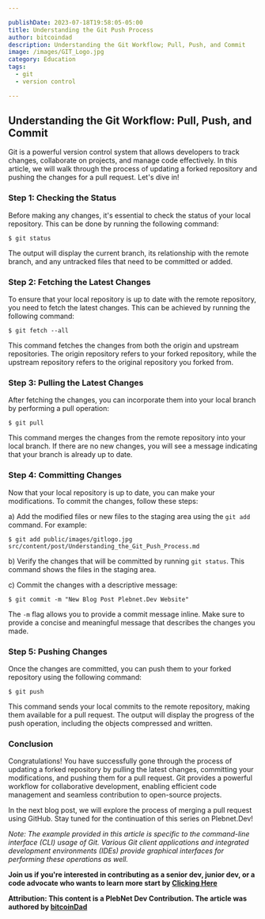 ```yaml
---

publishDate: 2023-07-18T19:58:05-05:00
title: Understanding the Git Push Process
author: bitcoindad
description: Understanding the Git Workflow; Pull, Push, and Commit
image: /images/GIT_Logo.jpg
category: Education
tags:
  - git 
  - version control

---
```


## Understanding the Git Workflow: Pull, Push, and Commit

Git is a powerful version control system that allows developers to track changes, collaborate on projects, and manage code effectively. In this article, we will walk through the process of updating a forked repository and pushing the changes for a pull request. Let's dive in!

### Step 1: Checking the Status

Before making any changes, it's essential to check the status of your local repository. This can be done by running the following command:

```
$ git status
```

The output will display the current branch, its relationship with the remote branch, and any untracked files that need to be committed or added.

### Step 2: Fetching the Latest Changes

To ensure that your local repository is up to date with the remote repository, you need to fetch the latest changes. This can be achieved by running the following command:

```
$ git fetch --all
```

This command fetches the changes from both the origin and upstream repositories. The origin repository refers to your forked repository, while the upstream repository refers to the original repository you forked from.

### Step 3: Pulling the Latest Changes

After fetching the changes, you can incorporate them into your local branch by performing a pull operation:

```
$ git pull
```

This command merges the changes from the remote repository into your local branch. If there are no new changes, you will see a message indicating that your branch is already up to date.

### Step 4: Committing Changes

Now that your local repository is up to date, you can make your modifications. To commit the changes, follow these steps:

a) Add the modified files or new files to the staging area using the `git add` command. For example:

```
$ git add public/images/gitlogo.jpg src/content/post/Understanding_the_Git_Push_Process.md
```

b) Verify the changes that will be committed by running `git status`. This command shows the files in the staging area.

c) Commit the changes with a descriptive message:

```
$ git commit -m "New Blog Post Plebnet.Dev Website"
```

The `-m` flag allows you to provide a commit message inline. Make sure to provide a concise and meaningful message that describes the changes you made.

### Step 5: Pushing Changes

Once the changes are committed, you can push them to your forked repository using the following command:

```
$ git push
```

This command sends your local commits to the remote repository, making them available for a pull request. The output will display the progress of the push operation, including the objects compressed and written.

### Conclusion

Congratulations! You have successfully gone through the process of updating a forked repository by pulling the latest changes, committing your modifications, and pushing them for a pull request. Git provides a powerful workflow for collaborative development, enabling efficient code management and seamless contribution to open-source projects.

In the next blog post, we will explore the process of merging a pull request using GitHub. Stay tuned for the continuation of this series on Plebnet.Dev!

*Note: The example provided in this article is specific to the command-line interface (CLI) usage of Git. Various Git client applications and integrated development environments (IDEs) provide graphical interfaces for performing these operations as well.*

**Join us if you're interested in contributing as a senior dev, junior dev, or a code advocate who wants to learn more start by [Clicking Here](https://plebnet.dev)**

**Attribution: This content is a PlebNet Dev Contribution. The article was authored by [bitcoinDad](https://github.com/Bitc0indad)**